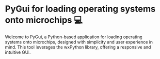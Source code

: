 # PyGui for loading operating systems onto microchips 💻

Welcome to PyGui, a Python-based application for loading operating systems onto microchips, designed with simplicity and user experience in mind. This tool leverages the wxPython library, offering a responsive and intuitive GUI.
